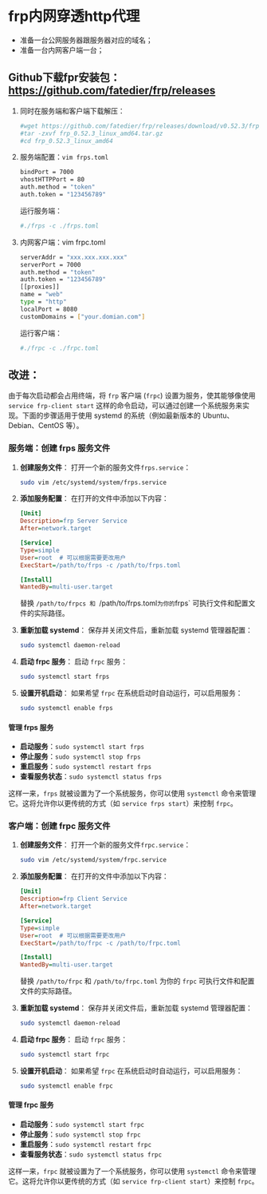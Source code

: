 # frp内网穿透http代理
* 准备一台公网服务器跟服务器对应的域名；
* 准备一台内网客户端一台；

## Github下载fpr安装包：https://github.com/fatedier/frp/releases
1. 同时在服务端和客户端下载解压：

   ```bash
   #wget https://github.com/fatedier/frp/releases/download/v0.52.3/frp_0.52.3_linux_amd64.tar.gz
   #tar -zxvf frp_0.52.3_linux_amd64.tar.gz
   #cd frp_0.52.3_linux_amd64
   ```

2. 服务端配置：`vim frps.toml`

   ```bash
   bindPort = 7000
   vhostHTTPPort = 80
   auth.method = "token"
   auth.token = "123456789"
   ```

   运行服务端：

   ```bash
   #./frps -c ./frps.toml
   ```

3. 内网客户端：vim frpc.toml

   ```bash
   serverAddr = "xxx.xxx.xxx.xxx"
   serverPort = 7000
   auth.method = "token"
   auth.token = "123456789"
   [[proxies]]
   name = "web"
   type = "http"
   localPort = 8080
   customDomains = ["your.domian.com"]
   ```

   运行客户端：

   ```bash
   #./frpc -c ./frpc.toml
   ```

## 改进：

由于每次启动都会占用终端，将 `frp` 客户端 (`frpc`) 设置为服务，使其能够像使用 `service frp-client start` 这样的命令启动，可以通过创建一个系统服务来实现。下面的步骤适用于使用 systemd 的系统（例如最新版本的 Ubuntu、Debian、CentOS 等）。

### 服务端：创建 frps 服务文件

1. **创建服务文件**：
   打开一个新的服务文件`frps.service`：

   ```bash
   sudo vim /etc/systemd/system/frps.service
   ```

2. **添加服务配置**：
   在打开的文件中添加以下内容：

   ```ini
   [Unit]
   Description=frp Server Service
   After=network.target
   
   [Service]
   Type=simple
   User=root  # 可以根据需要更改用户
   ExecStart=/path/to/frps -c /path/to/frps.toml
   
   [Install]
   WantedBy=multi-user.target
   ```

   替换 `/path/to/frpcs 和 `/path/to/frps.toml` 为你的 `frps` 可执行文件和配置文件的实际路径。

3. **重新加载 systemd**：
   保存并关闭文件后，重新加载 systemd 管理器配置：

   ```bash
   sudo systemctl daemon-reload
   ```

4. **启动 frpc 服务**：
   启动 `frpc` 服务：

   ```bash
   sudo systemctl start frps
   ```

5. **设置开机启动**：
   如果希望 `frpc` 在系统启动时自动运行，可以启用服务：

   ```bash
   sudo systemctl enable frps
   ```

#### 管理 frps 服务

- **启动服务**：`sudo systemctl start frps`
- **停止服务**：`sudo systemctl stop frps`
- **重启服务**：`sudo systemctl restart frps`
- **查看服务状态**：`sudo systemctl status frps`

这样一来，`frps` 就被设置为了一个系统服务，你可以使用 `systemctl` 命令来管理它。这将允许你以更传统的方式（如 `service frps start`）来控制 `frpc`。

### 客户端：创建 frpc 服务文件

1. **创建服务文件**：
   打开一个新的服务文件`frpc.service`：

   ```bash
   sudo vim /etc/systemd/system/frpc.service
   ```

2. **添加服务配置**：
   在打开的文件中添加以下内容：

   ```ini
   [Unit]
   Description=frp Client Service
   After=network.target
   
   [Service]
   Type=simple
   User=root  # 可以根据需要更改用户
   ExecStart=/path/to/frpc -c /path/to/frpc.toml
   
   [Install]
   WantedBy=multi-user.target
   ```

   替换 `/path/to/frpc` 和 `/path/to/frpc.toml` 为你的 `frpc` 可执行文件和配置文件的实际路径。

3. **重新加载 systemd**：
   保存并关闭文件后，重新加载 systemd 管理器配置：

   ```bash
   sudo systemctl daemon-reload
   ```

4. **启动 frpc 服务**：
   启动 `frpc` 服务：

   ```bash
   sudo systemctl start frpc
   ```

5. **设置开机启动**：
   如果希望 `frpc` 在系统启动时自动运行，可以启用服务：

   ```bash
   sudo systemctl enable frpc
   ```

#### 管理 frpc 服务

- **启动服务**：`sudo systemctl start frpc`
- **停止服务**：`sudo systemctl stop frpc`
- **重启服务**：`sudo systemctl restart frpc`
- **查看服务状态**：`sudo systemctl status frpc`

这样一来，`frpc` 就被设置为了一个系统服务，你可以使用 `systemctl` 命令来管理它。这将允许你以更传统的方式（如 `service frp-client start`）来控制 `frpc`。